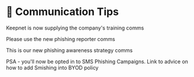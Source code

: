 # 💬 Communication Tips

Keepnet is now supplying the company's training comms

Please use the new phishing reporter comms

This is our new phishing awareness strategy comms

PSA - you'll now be opted in to SMS Phishing Campaigns. Link to advice on how to add Smishing into BYOD policy

